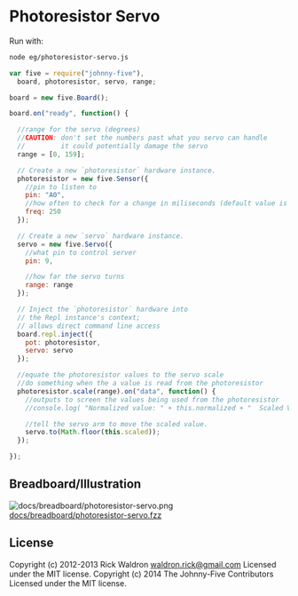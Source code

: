 # Photoresistor Servo

Run with:
```bash
node eg/photoresistor-servo.js
```


```javascript
var five = require("johnny-five"),
  board, photoresistor, servo, range;

board = new five.Board();

board.on("ready", function() {

  //range for the servo (degrees)
  //CAUTION: don't set the numbers past what you servo can handle
  //         it could potentially damage the servo
  range = [0, 159];

  // Create a new `photoresistor` hardware instance.
  photoresistor = new five.Sensor({
    //pin to listen to
    pin: "A0",
    //how often to check for a change in miliseconds (default value is 25 milliseconds)
    freq: 250
  });

  // Create a new `servo` hardware instance.
  servo = new five.Servo({
    //what pin to control server
    pin: 9,

    //how far the servo turns
    range: range
  });

  // Inject the `photoresistor` hardware into
  // the Repl instance's context;
  // allows direct command line access
  board.repl.inject({
    pot: photoresistor,
    servo: servo
  });

  //equate the photoresistor values to the servo scale
  //do something when the a value is read from the photoresistor
  photoresistor.scale(range).on("data", function() {
    //outputs to screen the values being used from the photoresistor
    //console.log( "Normalized value: " + this.normalized + "  Scaled Value: " + this.scaled );

    //tell the servo arm to move the scaled value.
    servo.to(Math.floor(this.scaled));
  });

});

```


## Breadboard/Illustration


![docs/breadboard/photoresistor-servo.png](breadboard/photoresistor-servo.png)
[docs/breadboard/photoresistor-servo.fzz](breadboard/photoresistor-servo.fzz)





## License
Copyright (c) 2012-2013 Rick Waldron <waldron.rick@gmail.com>
Licensed under the MIT license.
Copyright (c) 2014 The Johnny-Five Contributors
Licensed under the MIT license.
